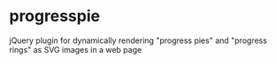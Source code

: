 # progresspie
jQuery plugin for dynamically rendering "progress pies" and "progress rings" as SVG images in a web page
